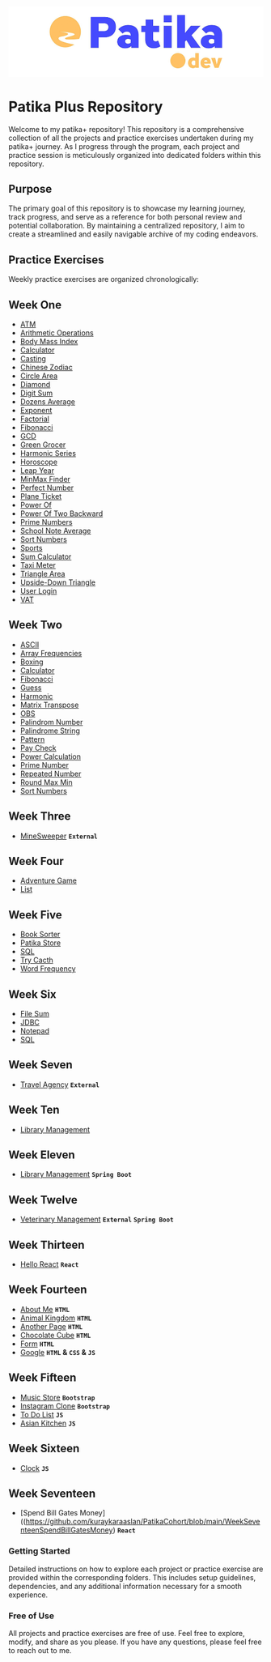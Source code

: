 ![patika.dev](/static/logo.png)

# Patika Plus Repository

Welcome to my patika+ repository! This repository is a comprehensive collection of all the projects and practice exercises undertaken during my patika+ journey. As I progress through the program, each project and practice session is meticulously organized into dedicated folders within this repository.

## Purpose

The primary goal of this repository is to showcase my learning journey, track progress, and serve as a reference for both personal review and potential collaboration. By maintaining a centralized repository, I aim to create a streamlined and easily navigable archive of my coding endeavors.

## Practice Exercises

Weekly practice exercises are organized chronologically:

## Week One
- [ATM](https://github.com/kuraykaraaslan/PatikaCohort/blob/main/WeekOneATM/src/Main.java)
- [Arithmetic Operations](https://github.com/kuraykaraaslan/PatikaCohort/blob/main/WeekOneArithmeticOperations/src/Main.java)
- [Body Mass Index](https://github.com/kuraykaraaslan/PatikaCohort/blob/main/WeekOneBodyMassIndex/src/Main.java)
- [Calculator](https://github.com/kuraykaraaslan/PatikaCohort/blob/main/WeekOneCalculator/src/Main.java)
- [Casting](https://github.com/kuraykaraaslan/PatikaCohort/blob/main/WeekOneCasting/src/Main.java)
- [Chinese Zodiac](https://github.com/kuraykaraaslan/PatikaCohort/blob/main/WeekOneChineseZodiac/src/Main.java)
- [Circle Area](https://github.com/kuraykaraaslan/PatikaCohort/blob/main/WeekOneCircleArea/src/Main.java)
- [Diamond](https://github.com/kuraykaraaslan/PatikaCohort/blob/main/WeekOneDiamond/src/Main.java)
- [Digit Sum](https://github.com/kuraykaraaslan/PatikaCohort/blob/main/WeekOneDigitSum/src/Main.java)
- [Dozens Average](https://github.com/kuraykaraaslan/PatikaCohort/blob/main/WeekOneDozensAverage/src/Main.java)
- [Exponent](https://github.com/kuraykaraaslan/PatikaCohort/blob/main/WeekOneExponent/src/Main.java)
- [Factorial](https://github.com/kuraykaraaslan/PatikaCohort/blob/main/WeekOneFactorial/src/Main.java)
- [Fibonacci](https://github.com/kuraykaraaslan/PatikaCohort/blob/main/WeekOneFibonacci/src/Main.java)
- [GCD](https://github.com/kuraykaraaslan/PatikaCohort/blob/main/WeekOneGDC/src/Main.java)
- [Green Grocer](https://github.com/kuraykaraaslan/PatikaCohort/blob/main/WeekOneGreenGrocer/src/Main.java)
- [Harmonic Series](https://github.com/kuraykaraaslan/PatikaCohort/blob/main/WeekOneHarmonicSeries/src/Main.java)
- [Horoscope](https://github.com/kuraykaraaslan/PatikaCohort/blob/main/WeekOneHoroscope/src/Main.java)
- [Leap Year](https://github.com/kuraykaraaslan/PatikaCohort/blob/main/WeekOneLeapYear/src/Main.java)
- [MinMax Finder](https://github.com/kuraykaraaslan/PatikaCohort/blob/main/WeekOneMinMaxFinder/src/Main.java)
- [Perfect Number](https://github.com/kuraykaraaslan/PatikaCohort/blob/main/WeekOnePerfectNumber/src/Main.java)
- [Plane Ticket](https://github.com/kuraykaraaslan/PatikaCohort/blob/main/WeekOnePlaneTicket/src/Main.java)
- [Power Of](https://github.com/kuraykaraaslan/PatikaCohort/blob/main/WeekOnePowerOf/src/Main.java)
- [Power Of Two Backward](https://github.com/kuraykaraaslan/PatikaCohort/blob/main/WeekOnePowerOfTwoBackward/src/Main.java)
- [Prime Numbers](https://github.com/kuraykaraaslan/PatikaCohort/blob/main/WeekOnePrimeNumbers/src/Main.java)
- [School Note Average](https://github.com/kuraykaraaslan/PatikaCohort/blob/main/WeekOneSchoolNoteAverage/src/Main.java)
- [Sort Numbers](https://github.com/kuraykaraaslan/PatikaCohort/blob/main/WeekOneSortNumbers/src/Main.java)
- [Sports](https://github.com/kuraykaraaslan/PatikaCohort/blob/main/WeekOneSports/src/Main.java)
- [Sum Calculator](https://github.com/kuraykaraaslan/PatikaCohort/blob/main/WeekOneSumCalculator/src/Main.java)
- [Taxi Meter](https://github.com/kuraykaraaslan/PatikaCohort/blob/main/WeekOneTaxiMeter/src/Main.java)
- [Triangle Area](https://github.com/kuraykaraaslan/PatikaCohort/blob/main/WeekOneTriangleArea/src/Main.java)
- [Upside-Down Triangle](https://github.com/kuraykaraaslan/PatikaCohort/blob/main/WeekOneUpsideDownTriangle/src/Main.java)
- [User Login](https://github.com/kuraykaraaslan/PatikaCohort/blob/main/WeekOneUserLogin/src/Main.java)
- [VAT](https://github.com/kuraykaraaslan/PatikaCohort/blob/main/WeekOneVAT/src/Main.java)

## Week Two
- [ASCII](https://github.com/kuraykaraaslan/PatikaCohort/blob/main/WeekTwoASCII/src/Main.java)
- [Array Frequencies](https://github.com/kuraykaraaslan/PatikaCohort/blob/main/WeekTwoArrayFrequencies/src/Main.java)
- [Boxing](https://github.com/kuraykaraaslan/PatikaCohort/blob/main/WeekTwoBoxing/src/Main.java)
- [Calculator](https://github.com/kuraykaraaslan/PatikaCohort/blob/main/WeekTwoCalculator/src/Main.java)
- [Fibonacci](https://github.com/kuraykaraaslan/PatikaCohort/blob/main/WeekTwoFibonacci/src/Main.java)
- [Guess](https://github.com/kuraykaraaslan/PatikaCohort/blob/main/WeekTwoGuess/src/Main.java)
- [Harmonic](https://github.com/kuraykaraaslan/PatikaCohort/blob/main/WeekTwoHarmonic/src/Main.java)
- [Matrix Transpose](https://github.com/kuraykaraaslan/PatikaCohort/blob/main/WeekTwoMatrixTranspose/src/Main.java)
- [OBS](https://github.com/kuraykaraaslan/PatikaCohort/blob/main/WeekTwoOBS/src/Main.java)
- [Palindrom Number](https://github.com/kuraykaraaslan/PatikaCohort/blob/main/WeekTwoPalindromNumber/src/Main.java)
- [Palindrome String](https://github.com/kuraykaraaslan/PatikaCohort/blob/main/WeekTwoPalindromeString/src/Main.java)
- [Pattern](https://github.com/kuraykaraaslan/PatikaCohort/blob/main/WeekTwoPattern/src/Main.java)
- [Pay Check](https://github.com/kuraykaraaslan/PatikaCohort/blob/main/WeekTwoPayCheck/src/Main.java)
- [Power Calculation](https://github.com/kuraykaraaslan/PatikaCohort/blob/main/WeekTwoPowerCalculation/src/Main.java)
- [Prime Number](https://github.com/kuraykaraaslan/PatikaCohort/blob/main/WeekTwoPrimeNumber/src/Main.java)
- [Repeated Number](https://github.com/kuraykaraaslan/PatikaCohort/blob/main/WeekTwoRepeatedNumber/src/Main.java)
- [Round Max Min](https://github.com/kuraykaraaslan/PatikaCohort/blob/main/WeekTwoRoundMaxMin/src/Main.java)
- [Sort Numbers](https://github.com/kuraykaraaslan/PatikaCohort/blob/main/WeekTwoSortNumbers/src/Main.java)

## Week Three
- [MineSweeper](https://github.com/kuraykaraaslan/MineSweeper) **`External`**

## Week Four
- [Adventure Game](https://github.com/kuraykaraaslan/PatikaCohort/blob/main/WeekFourAdventureGame/src/Main.java)
- [List](https://github.com/kuraykaraaslan/PatikaCohort/blob/main/WeekFourList/src/Main.java)

## Week Five
- [Book Sorter](https://github.com/kuraykaraaslan/PatikaCohort/blob/main/WeekFiveBookSorter/src/Main.java)
- [Patika Store](https://github.com/kuraykaraaslan/PatikaCohort/blob/main/WeekFivePatikaStore/src/Main.java)
- [SQL](https://github.com/kuraykaraaslan/PatikaCohort/blob/main/WeekFiveSQL/)
- [Try Cacth](https://github.com/kuraykaraaslan/PatikaCohort/blob/main/WeekFiveTryCacth/src/Main.java)
- [Word Frequency](https://github.com/kuraykaraaslan/PatikaCohort/blob/main/WeekFiveWordFrequency/src/Main.java)

## Week Six
- [File Sum](https://github.com/kuraykaraaslan/PatikaCohort/blob/main/WeekSixFileSum/src/Main.java)
- [JDBC](https://github.com/kuraykaraaslan/PatikaCohort/blob/main/WeekSixJDBC/src/Main.java)
- [Notepad](https://github.com/kuraykaraaslan/PatikaCohort/blob/main/WeekSixNotepad/src/Main.java)
- [SQL](https://github.com/kuraykaraaslan/PatikaCohort/blob/main/WeekSixSQL)

## Week Seven
- [Travel Agency](https://github.com/kuraykaraaslan/TravelAgency) **`External`**

## Week Ten
- [Library Management](https://github.com/kuraykaraaslan/PatikaCohort/blob/main/WeekTenLibraryManagement)

## Week Eleven
- [Library Management](https://github.com/kuraykaraaslan/PatikaCohort/blob/main/WeekElevenLibraryManagement) **`Spring Boot`**

## Week Twelve
- [Veterinary Management](https://github.com/kuraykaraaslan/Veterinary) **`External`** **`Spring Boot`** 

## Week Thirteen
- [Hello React](https://github.com/kuraykaraaslan/PatikaCohort/blob/main/WeekThirteenHelloReact) **`React`**

## Week Fourteen
- [About Me](https://github.com/kuraykaraaslan/PatikaCohort/blob/main/WeekFourteenAboutMe) **`HTML`**
- [Animal Kingdom](https://github.com/kuraykaraaslan/PatikaCohort/blob/main/WeekFourteenAnimalKingdom) **`HTML`**
- [Another Page](https://github.com/kuraykaraaslan/PatikaCohort/blob/main/WeekFourteenAnotherPage) **`HTML`**
- [Chocolate Cube](https://github.com/kuraykaraaslan/PatikaCohort/blob/main/WeekFourteenChocolateCube) **`HTML`**
- [Form](https://github.com/kuraykaraaslan/PatikaCohort/blob/main/WeekFourteenForm) **`HTML`**
- [Google](https://github.com/kuraykaraaslan/PatikaCohort/blob/main/WeekFourteenGoogle) **`HTML` & `CSS` & `JS`**

## Week Fifteen

- [Music Store](https://github.com/kuraykaraaslan/PatikaCohort/blob/main/WeekFifteenMusicStore) **`Bootstrap`**
- [Instagram Clone](https://github.com/kuraykaraaslan/PatikaCohort/blob/main/WeekFifteenInstagram) **`Bootstrap`**
- [To Do List](https://github.com/kuraykaraaslan/PatikaCohort/blob/main/WeekFifteenToDoList) **`JS`**
- [Asian Kitchen](https://github.com/kuraykaraaslan/PatikaCohort/blob/main/WeekFifteenAsianKitchen) **`JS`**

## Week Sixteen
- [Clock](https://github.com/kuraykaraaslan/PatikaCohort/blob/main/WeekSixteenClock) **`JS`**

## Week Seventeen
- [Spend Bill Gates Money]((https://github.com/kuraykaraaslan/PatikaCohort/blob/main/WeekSeventeenSpendBillGatesMoney) **`React`**




### Getting Started

Detailed instructions on how to explore each project or practice exercise are provided within the corresponding folders. This includes setup guidelines, dependencies, and any additional information necessary for a smooth experience.

### Free of Use

All projects and practice exercises are free of use. Feel free to explore, modify, and share as you please. If you have any questions, please feel free to reach out to me.